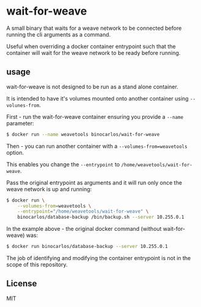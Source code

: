 # wait-for-weave

A small binary that waits for a weave network to be connected before running the cli arguments as a command.

Useful when overriding a docker container entrypoint such that the container will wait for the weave network to be ready before running.

## usage

wait-for-weave is not designed to be run as a stand alone container.

It is intended to have it's volumes mounted onto another container using `--volunes-from`.

First - run the wait-for-weave container ensuring you provide a `--name` parameter:

```bash
$ docker run --name weavetools binocarlos/wait-for-weave
```

Then - you can run another container with a `--volumes-from=weavetools` option.

This enables you change the `--entrypoint` to `/home/weavetools/wait-for-weave`.

Pass the original entrypoint as arguments and it will run only once the weave network is up and running:

```bash
$ docker run \
    --volumes-from=weavetools \
    --entrypoint="/home/weavetools/wait-for-weave" \
    binocarlos/database-backup /bin/backup.sh --server 10.255.0.1
```

In the example above - the original docker command (without wait-for-weave) was:

```bash
$ docker run binocarlos/database-backup --server 10.255.0.1
```

The job of identifying and modifying the container entrypoint is not in the scope of this repository.

## License

MIT
